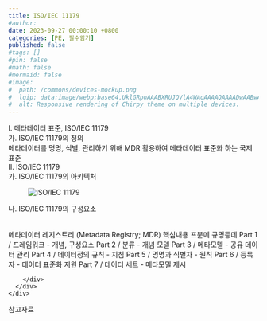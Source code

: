 ```yaml
---
title: ISO/IEC 11179
#author: 
date: 2023-09-27 00:00:10 +0800
categories: [PE, 필수암기]
published: false
#tags: []
#pin: false
#math: false
#mermaid: false
#image:
#  path: /commons/devices-mockup.png
#  lqip: data:image/webp;base64,UklGRpoAAABXRUJQVlA4WAoAAAAQAAAADwAABwAAQUxQSDIAAAARL0AmbZurmr57yyIiqE8oiG0bejIYEQTgqiDA9vqnsUSI6H+oAERp2HZ65qP/VIAWAFZQOCBCAAAA8AEAnQEqEAAIAAVAfCWkAALp8sF8rgRgAP7o9FDvMCkMde9PK7euH5M1m6VWoDXf2FkP3BqV0ZYbO6NA/VFIAAAA
#  alt: Responsive rendering of Chirpy theme on multiple devices.
---
```


<div class="post-wrap">
  <div class="para">
    <div class="para-title">
      I. 메타데이터 표준, ISO/IEC 11179
    </div>
    <div class="para-cntnt">
      <div class="para">
        <div class="para-title">
          가. ISO/IEC 11179의 정의
        </div>
        <div class="para-cntnt">
            메타데이터를 명명, 식별, 관리하기 위해 MDR 활용하여 메타데이터 표준화 하는 국제표준
        </div>
      </div>
    </div>
  </div>
  
  <div class="para">
    <div class="para-title">
      II. ISO/IEC 11179
    </div>
    <div class="para-cntnt">
      <div class="para">
        <div class="para-title">
          가. ISO/IEC 11179의 아키텍처
        </div>
        <div class="para-cntnt">
          <figure class="post-figure">
            <img src="/assets/img/posts/ISO,IEC-11179.png" alt="ISO/IEC 11179">
<!--            <figcaption>Source: Unveiling the Metaverse: Exploring Emerging Trends, Multifaceted Perspectives, and Future Challenges</figcaption>-->
          </figure>
        </div>
      </div>
      <div class="para">
        <div class="para-title">
          나. ISO/IEC 11179의 구성요소
        </div>
        <div class="para-cntnt">
          <table class="post-table">
          </table>
            메타데이터 레지스트리 (Metadata Registry; MDR)
핵심내용 프분메 규명등데
  Part 1 / 프레임워크 - 개념, 구성요소
  Part 2 / 분류 - 개념 모델
  Part 3 / 메타모델 - 공유 데이터 관리
  Part 4 / 데이터정의 규칙 - 지침
  Part 5 / 명명과 식별자 - 원칙
  Part 6 / 등록자 - 데이터 표준화 지원
  Part 7 / 데이터 세트 - 메타모델 제시

        </div>
      </div>
    </div>
  </div>

  <div class="refr-wrap">
    <div class="refr-title">
        참고자료
    </div>
    <ol class="refr-list">
    <!--    <li>(나현식, 최대선) <a target="_blank" href="https://scienceon.kisti.re.kr/commons/util/originalView.do?cn=JAKO202225948430499&oCn=JAKO202225948430499&dbt=JAKO&journal=NJOU00291864">메타버스 보안 위협 요소 및 대응 방안 검토</a></li>-->
    <!--    <li>(M. Uddin, S. Manickam, H. Ullah, M. Obaidat and A. Dandoush) <a target="_blank" href="https://ieeexplore.ieee.org/abstract/document/10138386">Unveiling the Metaverse: Exploring Emerging Trends, Multifaceted Perspectives, and Future Challenges</a></li>-->
    </ol>
  </div>
</div>
